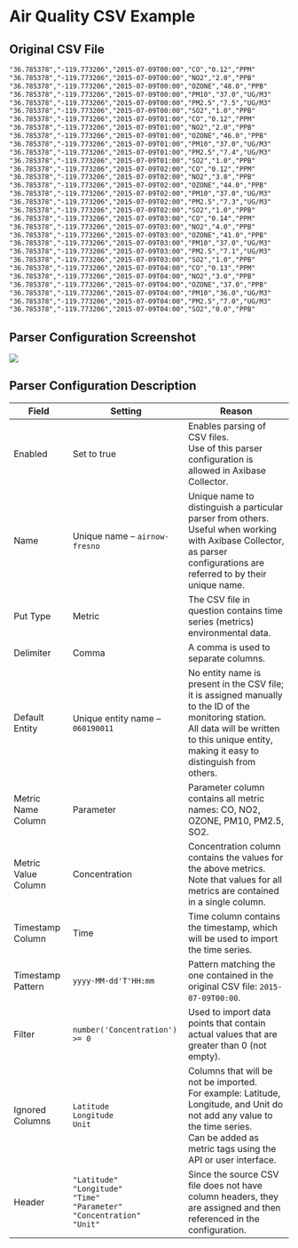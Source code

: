 # Air Quality CSV Example

## Original CSV File

```txt
"36.785378","-119.773206","2015-07-09T00:00","CO","0.12","PPM"
"36.785378","-119.773206","2015-07-09T00:00","NO2","2.0","PPB"
"36.785378","-119.773206","2015-07-09T00:00","OZONE","48.0","PPB"
"36.785378","-119.773206","2015-07-09T00:00","PM10","37.0","UG/M3"
"36.785378","-119.773206","2015-07-09T00:00","PM2.5","7.5","UG/M3"
"36.785378","-119.773206","2015-07-09T00:00","SO2","1.0","PPB"
"36.785378","-119.773206","2015-07-09T01:00","CO","0.12","PPM"
"36.785378","-119.773206","2015-07-09T01:00","NO2","2.0","PPB"
"36.785378","-119.773206","2015-07-09T01:00","OZONE","46.0","PPB"
"36.785378","-119.773206","2015-07-09T01:00","PM10","37.0","UG/M3"
"36.785378","-119.773206","2015-07-09T01:00","PM2.5","7.4","UG/M3"
"36.785378","-119.773206","2015-07-09T01:00","SO2","1.0","PPB"
"36.785378","-119.773206","2015-07-09T02:00","CO","0.12","PPM"
"36.785378","-119.773206","2015-07-09T02:00","NO2","3.0","PPB"
"36.785378","-119.773206","2015-07-09T02:00","OZONE","44.0","PPB"
"36.785378","-119.773206","2015-07-09T02:00","PM10","37.0","UG/M3"
"36.785378","-119.773206","2015-07-09T02:00","PM2.5","7.3","UG/M3"
"36.785378","-119.773206","2015-07-09T02:00","SO2","1.0","PPB"
"36.785378","-119.773206","2015-07-09T03:00","CO","0.14","PPM"
"36.785378","-119.773206","2015-07-09T03:00","NO2","4.0","PPB"
"36.785378","-119.773206","2015-07-09T03:00","OZONE","41.0","PPB"
"36.785378","-119.773206","2015-07-09T03:00","PM10","37.0","UG/M3"
"36.785378","-119.773206","2015-07-09T03:00","PM2.5","7.1","UG/M3"
"36.785378","-119.773206","2015-07-09T03:00","SO2","1.0","PPB"
"36.785378","-119.773206","2015-07-09T04:00","CO","0.13","PPM"
"36.785378","-119.773206","2015-07-09T04:00","NO2","3.0","PPB"
"36.785378","-119.773206","2015-07-09T04:00","OZONE","37.0","PPB"
"36.785378","-119.773206","2015-07-09T04:00","PM10","36.0","UG/M3"
"36.785378","-119.773206","2015-07-09T04:00","PM2.5","7.0","UG/M3"
"36.785378","-119.773206","2015-07-09T04:00","SO2","0.0","PPB"
```

## Parser Configuration Screenshot

![](./resources/air_quality_csv_parser.png)

## Parser Configuration Description

| Field | Setting | Reason |
| --- | --- | --- |
|  Enabled  |  Set to true  |  Enables parsing of CSV files.<br>Use of this parser configuration is allowed in Axibase Collector.  |
|  Name  |  Unique name – `airnow-fresno`  |  Unique name to distinguish a particular parser from others.<br>Useful when working with Axibase Collector, as parser configurations are referred to by their unique name.  |
|  Put Type  |  Metric  |  The CSV file in question contains time series (metrics) environmental data.  |
|  Delimiter  |  Comma  |  A comma is used to separate columns.  |
|  Default Entity  |  Unique entity name – `060190011`  |  No entity name is present in the CSV file; it is assigned manually to the ID of the monitoring station.<br>All data will be written to this unique entity, making it easy to distinguish from others.  |
|  Metric Name Column  |  Parameter  |  Parameter column contains all metric names: CO, NO2, OZONE, PM10, PM2.5, SO2.  |
|  Metric Value Column  |  Concentration  |  Concentration column contains the values for the above metrics.<br>Note that values for all metrics are contained in a single column.  |
|  Timestamp Column  |  Time  |  Time column contains the timestamp, which will be used to import the time series.  |
|  Timestamp Pattern  |  `yyyy-MM-dd'T'HH:mm`  |  Pattern matching the one contained in the original CSV file: `2015-07-09T00:00`.  |
|  Filter  |  `number('Concentration') >= 0`  |  Used to import data points that contain actual values that are greater than 0 (not empty).  |
|  Ignored Columns  |  `Latitude`<br>`Longitude`<br>`Unit`  |  Columns that will be not be imported.<br>For example: Latitude, Longitude, and Unit do not add any value to the time series.<br>Can be added as metric tags using the API or user interface.  |
|  Header  |  `"Latitude"`<br>`"Longitude"`<br>`"Time"`<br>`"Parameter"`<br>`"Concentration"`<br>`"Unit"`  |  Since the source CSV file does not have column headers, they are assigned and then referenced in the configuration.  |
